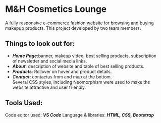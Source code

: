# M&H Cosmetics Lounge

A fully responsive e-commerce fashion website for browsing and buying makepup products. This project developed by two team members.

## Things to look out for:

* ***Home Page***:banner, makeup video, best selling products, subscription of newsletter and social media links.<br>
* ***About***: description of website and table of best selling products.<br>
* ***Products***: Rollover on hover and product details.<br>
* ***Contact***: contactus from and map at the bottom.<br>
Several CSS styles, including Neomorphism were used to make the website attractive and user friendly.

## Tools Used:
Code editor used: ***VS Code***
Language & libraries: ***HTML, CSS, Bootstrap***
